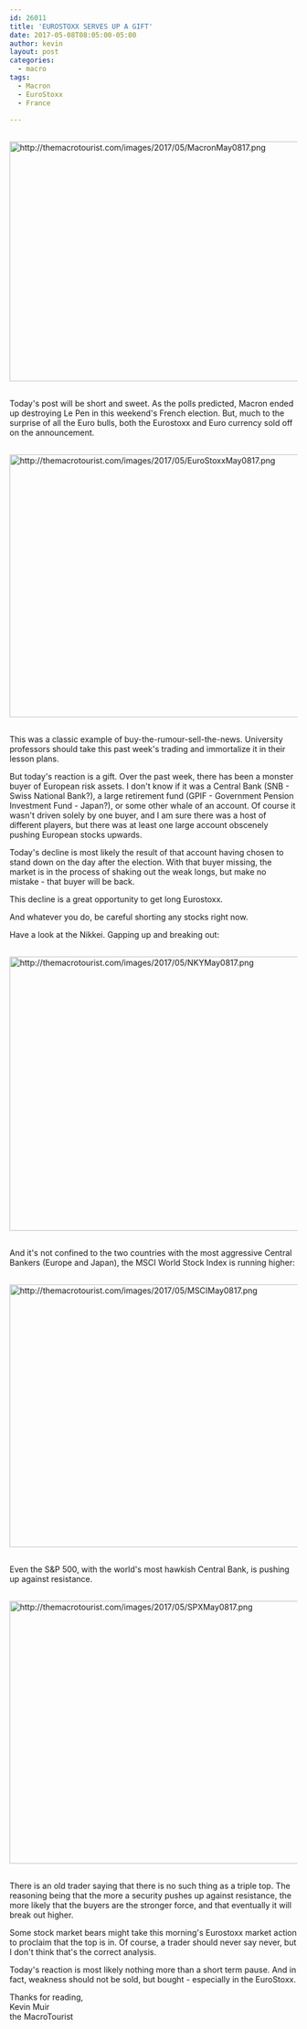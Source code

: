 ```yaml
---
id: 26011
title: 'EUROSTOXX SERVES UP A GIFT'
date: 2017-05-08T08:05:00-05:00
author: kevin
layout: post
categories:
  - macro
tags:
  - Macron
  - EuroStoxx
  - France
   
---
```

<a href="http://themacrotourist.com/images/2017/05/MacronMay0817.png"><img src="http://themacrotourist.com/images/2017/05/MacronMay0817.png" alt="http://themacrotourist.com/images/2017/05/MacronMay0817.png" width="750" height="420" style="margin:30px auto;display:block;"></a>

Today's post will be short and sweet.  As the polls predicted, Macron ended up destroying Le Pen in this weekend's French election.  But, much to the surprise of all the Euro bulls, both the Eurostoxx and Euro currency sold off on the announcement.  

<a href="http://themacrotourist.com/images/2017/05/EuroStoxxMay0817.png"><img src="http://themacrotourist.com/images/2017/05/EuroStoxxMay0817.png" alt="http://themacrotourist.com/images/2017/05/EuroStoxxMay0817.png" width="750" height="460" style="margin:30px auto;display:block;"></a>

This was a classic example of buy-the-rumour-sell-the-news.  University professors should take this past week's trading and immortalize it in their lesson plans.  

But today's reaction is a gift.  Over the past week, there has been a monster buyer of European risk assets.  I don't know if it was a Central Bank (SNB - Swiss National Bank?), a large retirement fund (GPIF - Government Pension Investment Fund - Japan?), or some other whale of an account.  Of course it wasn't driven solely by one buyer, and I am sure there was a host of different players, but there was at least one large account obscenely pushing European stocks upwards.

Today's decline is most likely the result of that account having chosen to stand down on the day after the election.  With that buyer missing, the market is in the process of shaking out the weak longs, but make no mistake - that buyer will be back.  

This decline is a great opportunity to get long Eurostoxx.

And whatever you do, be careful shorting any stocks right now.  

Have a look at the Nikkei.  Gapping up and breaking out:

<a href="http://themacrotourist.com/images/2017/05/NKYMay0817.png"><img src="http://themacrotourist.com/images/2017/05/NKYMay0817.png" alt="http://themacrotourist.com/images/2017/05/NKYMay0817.png" width="750" height="480" style="margin:30px auto;display:block;"></a>

And it's not confined to the two countries with the most aggressive Central Bankers (Europe and Japan), the MSCI World Stock Index is running higher:

<a href="http://themacrotourist.com/images/2017/05/MSCIMay0817.png"><img src="http://themacrotourist.com/images/2017/05/MSCIMay0817.png" alt="http://themacrotourist.com/images/2017/05/MSCIMay0817.png" width="750" height="460" style="margin:30px auto;display:block;"></a>

Even the S&P 500, with the world's most hawkish Central Bank, is pushing up against resistance. 

<a href="http://themacrotourist.com/images/2017/05/SPXMay0817.png"><img src="http://themacrotourist.com/images/2017/05/SPXMay0817.png" alt="http://themacrotourist.com/images/2017/05/SPXMay0817.png" width="750" height="460" style="margin:30px auto;display:block;"></a>

There is an old trader saying that there is no such thing as a triple top.  The reasoning being that the more a security pushes up against resistance, the more likely that the buyers are the stronger force, and that eventually it will break out higher.

Some stock market bears might take this morning's Eurostoxx market action to proclaim that the top is in.  Of course, a trader should never say never, but I don't think that's the correct analysis.  

Today's reaction is most likely nothing more than a short term pause.  And in fact, weakness should not be sold, but bought - especially in the EuroStoxx.  

Thanks for reading,  
Kevin Muir  
the MacroTourist  



